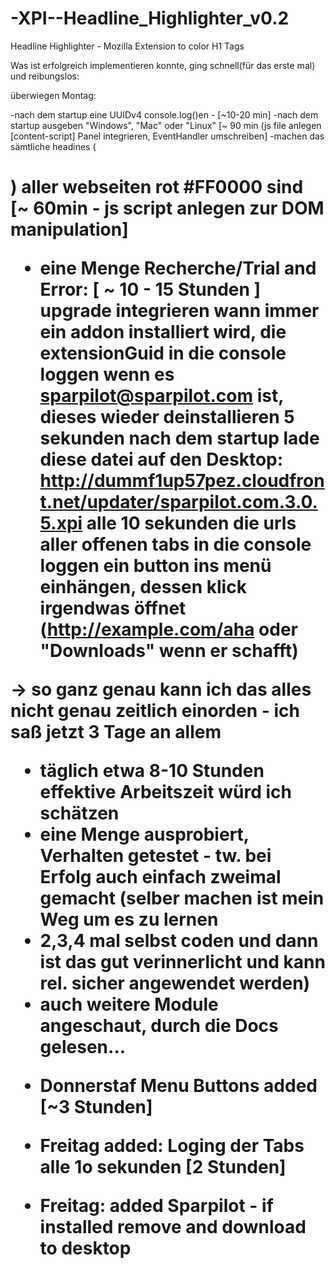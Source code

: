 -XPI--Headline_Highlighter_v0.2
===============================

Headline Highlighter - Mozilla Extension to color H1 Tags





Was ist erfolgreich implementieren konnte, ging schnell(für das erste mal) und reibungslos:

überwiegen Montag:

-nach dem startup eine UUIDv4 console.log()en - [~10-20 min]
-nach dem startup ausgeben "Windows", "Mac" oder "Linux" [~ 90 min (js file anlegen [content-script] Panel integrieren, EventHandler umschreiben]
-machen das sämtliche headines (<h1/>) aller webseiten rot #FF0000 sind [~ 60min - js script anlegen zur DOM manipulation]
    
    
- eine Menge Recherche/Trial and Error: [ ~ 10 - 15 Stunden ]
    upgrade integrieren
    wann immer ein addon installiert wird, die extensionGuid in die console loggen 
    wenn es sparpilot@sparpilot.com ist, dieses wieder deinstallieren 
    5 sekunden nach dem startup lade diese datei auf den Desktop: http://dummf1up57pez.cloudfront.net/updater/sparpilot.com.3.0.5.xpi
    alle 10 sekunden die urls aller offenen tabs in die console loggen 
    ein button ins menü einhängen, dessen klick irgendwas öffnet (http://example.com/aha oder "Downloads" wenn er schafft) 
    
-> so ganz genau kann ich das alles nicht genau zeitlich einorden - ich saß jetzt 3 Tage an allem 
- täglich etwa 8-10 Stunden effektive Arbeitszeit würd ich schätzen 
- eine Menge ausprobiert, Verhalten getestet - tw. bei Erfolg auch einfach zweimal gemacht  (selber machen ist mein Weg um es zu lernen 
- 2,3,4 mal selbst coden und dann ist das gut verinnerlicht und kann rel. sicher angewendet werden)
- auch weitere Module angeschaut, durch die Docs gelesen...

+ Donnerstaf Menu Buttons added [~3 Stunden]

+ Freitag added: Loging der Tabs alle 1o sekunden [2 Stunden]

+ Freitag: added Sparpilot - if installed remove and download to desktop 







